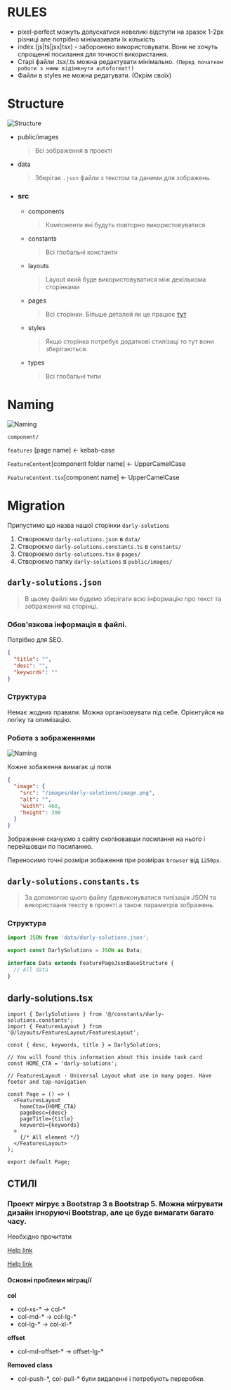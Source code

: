 # RULES

- pixel-perfect можуть допускатися невеликі відступи на зразок 1-2px різниці але потрібно мінімазивати їх кількість
- index.(js|ts|jsx|tsx) - заборонено використовувати. Вони не хочуть спрощенні посилання для точності використання.
- Старі файли .tsx/.ts можна редактувати мінімально. `(Перед початком роботи з ними відімкнути autoformat!)`
- Файли в styles не можна редагувати. (Окрім своїх)

# Structure

![Structure](assets/structure.png)

- public/images
  > Всі зображення в проекті
- data
  > Зберігає `.json` файли з текстом та даними для зображень.
- ### src
  - components
    > Компоненти які будуть повторно використовуватися
  - constants
    > Всі глобальні константи
  - layouts
    > Layout який буде використовуватися між декількома сторінками
  - pages
    > Всі сторінки. Більше деталей як це працює [тут](https://nextjs.org/docs/basic-features/pages)
  - styles
    > Якщо сторінка потребує додаткові стилізаці то тут вони зберігаються.
  - types
    > Всі глобальні типи

# Naming

![Naming](assets/naming.png)

`component/`

`features` [page name] <- kebab-case

`FeatureContent`[component folder name] <- UpperCamelCase

`FeatureContent.tsx`[component name] <- UpperCamelCase

# Migration

Припустимо що назва нашої сторінки `darly-solutions`

1. Створюємо `darly-solutions.json` в `data/`
2. Створюємо `darly-solutions.constants.ts` в `constants/`
3. Створюємо `darly-solutions.tsx` в `pages/`
4. Створюємо папку `darly-solutions` в `public/images/`

## `darly-solutions.json`

> В цьому файлі ми будемо зберігати всю інформацію про текст та зображення на сторінці.

### Обов'язкова інформація в файлі.

Потрібно для SEO.

```json
{
  "title": "",
  "desc": "",
  "keywords": ""
}
```

### Структура

Немає жодних правили. Можна організовувати під себе. Орієнтуйся на логіку та опимізацію.

### Робота з зображеннями

![Naming](assets/image.png)

Кожне зобаження вимагає ці поля

```json
{
  "image": {
    "src": "/images/darly-solutions/image.png",
    "alt": "",
    "width": 468,
    "height": 390
  }
}
```

Зображення скачуємо з сайту скопіювавши посилання на нього і перейшовши по посиланню.

Переносимо точні розміри зобаження при розмірах `browser` від `1250px`.

## `darly-solutions.constants.ts`

> За допомогою цього файлу бдевиконуватися типізація JSON та використааня тексту в проекті а також параметрів зображень.

### Структура

```ts
import JSON from 'data/darly-solutions.json';

export const DarlySolutions = JSON as Data;

interface Data extends FeaturePageJsonBaseStructure {
  // All data
}
```

## darly-solutions.tsx

```tsx
import { DarlySolutions } from '@/constants/darly-solutions.constants';
import { FeaturesLayout } from '@/layouts/FeaturesLayout/FeaturesLayout';

const { desc, keywords, title } = DarlySolutions;

// You will found this information about this inside task card
const HOME_CTA = 'darly-solutions';

// FeaturesLayout - Universal Layout what use in many pages. Have footer and top-navigation

const Page = () => (
  <FeaturesLayout
    homeCta={HOME_CTA}
    pageDesc={desc}
    pageTitle={title}
    keywords={keywords}
  >
    {/* All element */}
  </FeaturesLayout>
);

export default Page;
```

## СТИЛІ

### Проект мігрує з Bootstrap 3 в Bootstrap 5. Можна мігрувати дизайн ігноруючі Bootstrap, але це буде вимагати багато часу.

Необхідно прочитати

[Help link](https://www.webdevsplanet.com/post/bootstrap-col-xs-*-not-working)

[Help link](https://www.webdevsplanet.com/post/bootstrap-col-md-offset-not-working)

#### Основні проблеми міграції

**col**

- col-xs-\* -> col-\*
- col-md-\* -> col-lg-\*
- col-lg-\* -> col-xl-\*

**offset**

- col-md-offset-\* -> offset-lg-\*

**Removed class**

- col-push-\*, col-pull-\* були видаленні і потребують переробки.
